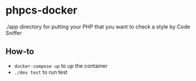 # phpcs-docker

./app directory for putting your PHP that you want to check a style by Code Sniffer

## How-to
- `docker-compose up` to up the container
- `./dev test` to run test
